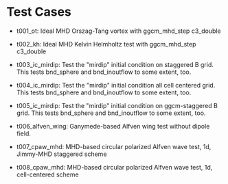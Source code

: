 
# Test Cases

* t001_ot: Ideal MHD Orszag-Tang vortex with ggcm_mhd_step c3_double

* t002_kh: Ideal MHD Kelvin Helmholtz test with ggcm_mhd_step c3_double

* t003_ic_mirdip: Test the "mirdip" initial condition on staggered B
  grid. This tests bnd_sphere and bnd_inoutflow to some extent, too.

* t004_ic_mirdip: Test the "mirdip" initial condition all cell
  centered grid. This tests bnd_sphere and bnd_inoutflow to some
  extent, too.

* t005_ic_mirdip: Test the "mirdip" initial condition on
  ggcm-staggered B grid. This tests bnd_sphere and bnd_inoutflow to
  some extent, too.

* t006_alfven_wing: Ganymede-based Alfven wing test without dipole
  field.

* t007_cpaw_mhd: MHD-based circular polarized Alfven wave test, 1d,
  Jimmy-MHD staggered scheme

* t008_cpaw_mhd: MHD-based circular polarized Alfven wave test, 1d,
  cell-centered scheme



